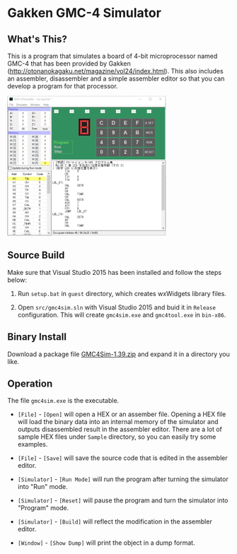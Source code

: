 Gakken GMC-4 Simulator
======================

What's This?
------------
This is a program that simulates a board of 4-bit microprocessor named GMC-4
that has been provided by Gakken (http://otonanokagaku.net/magazine/vol24/index.html).
This also includes an assembler, disassembler and a simple
assembler editor so that you can develop a program for that processor.

![main](image/main-shrink.png)

Source Build
------------
Make sure that Visual Studio 2015 has been installed and follow the steps below:

1. Run `setup.bat` in `guest` directory, which creates wxWidgets library files.

2. Open `src/gmc4sim.sln` with Visual Studio 2015 and buid it in `Release` configuration.
   This will create `gmc4sim.exe` and `gmc4tool.exe` in `bin-x86`.


Binary Install
--------------
Download a package file
[GMC4Sim-1.39.zip](https://github.com/ypsitau/gmc4sim/releases/download/v1.39/gmc4sim-1.39.zip)
and expand it in a directory you like.


Operation
---------
The file `gmc4sim.exe` is the executable.

- `[File]` - `[Open]` will open a HEX or an assember file.
  Opening a HEX file will load the binary data into an internal memory of the simulator
  and outputs disassembled result in the assembler editor.
  There are a lot of sample HEX files under `Sample` directory, so you can easily try some examples.

- `[File]` - `[Save]` will save the source code that is edited in the assembler editor.

- `[Simulator]` - `[Run Mode]` will run the program after turning the simulator into "Run" mode.

- `[Simulator]` - `[Reset]` will pause the program and turn the simulator into "Program" mode.

- `[Simulator]` - `[Build]` will reflect the modification in the assembler editor.

- `[Window]` - `[Show Dump]` will print the object in a dump format.
